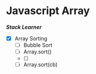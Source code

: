 # Javascript Array

**_Stack Learner_**

- [x] Array Sorting
  - [ ] Bubble Sort
  - [ ] Array.sort()
  - [ ]
  - [ ] Array.sort(cb)
